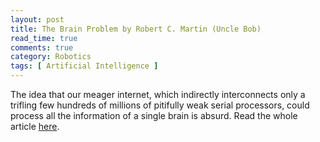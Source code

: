 ```yaml
---
layout: post
title: The Brain Problem by Robert C. Martin (Uncle Bob)
read_time: true  
comments: true
category: Robotics
tags: [ Artificial Intelligence ]
---
```


The idea that our meager internet, which indirectly interconnects only a trifling few hundreds of millions of pitifully weak serial processors, could process all the information of a single brain is absurd.
Read the whole article [here](http://blog.cleancoder.com/uncle-bob/2017/07/28/TheBrainProblem.html).
